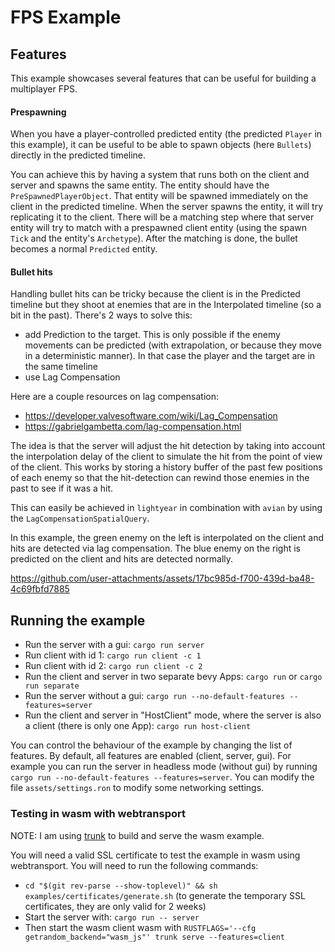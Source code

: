 # FPS Example

## Features

This example showcases several features that can be useful for building a multiplayer FPS.


#### Prespawning

When you have a player-controlled predicted entity (the predicted `Player` in this example),
it can be useful to be able to spawn objects (here `Bullets`) directly in the predicted timeline.

You can achieve this by having a system that runs both on the client and server and spawns the same entity. The entity should have the `PreSpawnedPlayerObject`. That entity will be spawned 
immediately on the client in the predicted timeline. When the server spawns the entity, it will try replicating it to the client. There will be a matching step where that server entity will try to 
match with a prespawned client entity (using the spawn `Tick` and the entity's `Archetype`). After the matching is done, the bullet becomes a normal `Predicted` entity.

#### Bullet hits

Handling bullet hits can be tricky because the client is in the Predicted timeline but they shoot at enemies that are in the Interpolated timeline (so a bit in the past). There's 2 ways to solve 
this: 
- add Prediction to the target. This is only possible if the enemy movements can be predicted (with extrapolation, or because they move in a deterministic manner). In that case the player and the 
  target are in the same timeline
- use Lag Compensation

Here are a couple resources on lag compensation:
- https://developer.valvesoftware.com/wiki/Lag_Compensation
- https://gabrielgambetta.com/lag-compensation.html
  
The idea is that the server will adjust the hit detection by taking into account the interpolation delay of the client to simulate the hit from the point of view of the client. This works by 
storing a history buffer of the past few positions of each enemy so that the hit-detection can rewind those enemies in the past to see if it was a hit.

This can easily be achieved in `lightyear` in combination with `avian` by using the `LagCompensationSpatialQuery`.

In this example, the green enemy on the left is interpolated on the client and hits are detected via lag compensation. The blue enemy on the right is predicted on the client and hits are detected normally.



https://github.com/user-attachments/assets/17bc985d-f700-439d-ba48-4c69fbfd7885



## Running the example

- Run the server with a gui: `cargo run server`
- Run client with id 1: `cargo run client -c 1`
- Run client with id 2: `cargo run client -c 2`
- Run the client and server in two separate bevy Apps: `cargo run` or `cargo run separate`
- Run the server without a gui: `cargo run --no-default-features --features=server`
- Run the client and server in "HostClient" mode, where the server is also a client (there is only one App): `cargo run host-client`

You can control the behaviour of the example by changing the list of features. By default, all features are enabled (client, server, gui).
For example you can run the server in headless mode (without gui) by running `cargo run --no-default-features --features=server`.
You can modify the file `assets/settings.ron` to modify some networking settings.

### Testing in wasm with webtransport

NOTE: I am using [trunk](https://trunkrs.dev/) to build and serve the wasm example.

You will need a valid SSL certificate to test the example in wasm using webtransport. You will need to run the following
commands:
- `cd "$(git rev-parse --show-toplevel)" && sh examples/certificates/generate.sh` (to generate the temporary SSL
  certificates, they are only valid for 2 weeks)
- Start the server with: `cargo run -- server`
- Then start the wasm client wasm with `RUSTFLAGS='--cfg getrandom_backend="wasm_js"' trunk serve --features=client`
